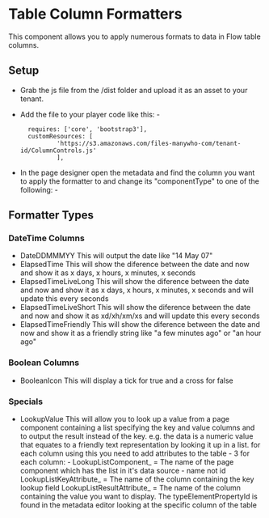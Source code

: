 # Table Column Formatters

This component allows you to apply numerous formats to data in Flow table columns.


## Setup

- Grab the js file from the /dist folder and upload it as an asset to your tenant.

- Add the file to your player code like this: -

        requires: ['core', 'bootstrap3'],
        customResources: [
                'https://s3.amazonaws.com/files-manywho-com/tenant-id/ColumnControls.js'
                ],

- In the page designer open the metadata and find the column you want to apply the formatter to and change its "componentType" to one of the following: -

## Formatter Types

### DateTime Columns

- DateDDMMMYY				This will output the date like "14 May 07"
- ElapsedTime				This will show the diference between the date and now and show it as x days, x hours, x minutes, x seconds
- ElapsedTimeLiveLong		This will show the diference between the date and now and show it as x days, x hours, x minutes, x seconds and will update this every seconds
- ElapsedTimeLiveShort	This will show the diference between the date and now and show it as xd/xh/xm/xs and will update this every seconds
- ElapsedTimeFriendly		This will show the diference between the date and now and show it as a friendly string like "a few minutes ago" or "an hour ago"

### Boolean Columns

- BooleanIcon				This will display a tick for true and a cross for false


### Specials

- LookupValue				This will allow you to look up a value from a page component containing a list specifying the key and value columns and to 
						output the result instead of the key. e.g. the data is a numeric value that equates to a friendly text representation by looking it up in a list.
						for each column using this you need to add attributes to the table  - 3 for each column: -
						LookupListComponent_<typeElementPropertyId of the column>  =  The name of the page component which has the list in it's data source - name not id
						LookupListKeyAttribute_<typeElementPropertyId of the column>  =  The name of the column containing the key lookup field
						LookupListResultAttribute_<typeElementPropertyId of the column>  =  The name of the column containing the value you want to display.
						The typeElementPropertyId is found in the metadata editor looking at the specific column of the table
